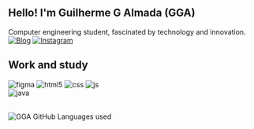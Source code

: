 ## Hello! I'm Guilherme G Almada (GGA)
Computer engineering student, fascinated by technology and innovation.<br>
[![Blog](https://img.shields.io/website?label=Myportfolio&style=for-the-badge&url=https://garcesgga.github.io/portfolio/)](https://garcesgga.github.io/portfolio/)
[![Instagram](https://img.shields.io/badge/Instagram-E4405F?style=for-the-badge&logo=instagram&logoColor=white)](https://www.instagram.com/gga_guilherme/)

## Work and study
<div style="display: inline_block">
  <img align="center" alt="figma" src="https://img.shields.io/badge/Figma-F24E1E?style=for-the-badge&logo=figma&logoColor=white" />
  <img align="center" alt="html5" src="https://img.shields.io/badge/HTML5-E34F26?style=for-the-badge&logo=html5&logoColor=white" />
  <img align="center" alt="css" src="https://img.shields.io/badge/CSS3-1572B6?style=for-the-badge&logo=css3&logoColor=white" />
  <img align="center" alt="js" src="https://img.shields.io/badge/JavaScript-F7DF1E?style=for-the-badge&logo=javascript&logoColor=black" /><br>
  <img lign="center" alt="java" src="https://img.shields.io/badge/Java-ED8B00?style=for-the-badge&logo=openjdk&logoColor=white" />
</div><br/>

![GGA GitHub Languages used](https://github-readme-stats.vercel.app/api/top-langs/?username=garcesgga&theme=blue-green)




